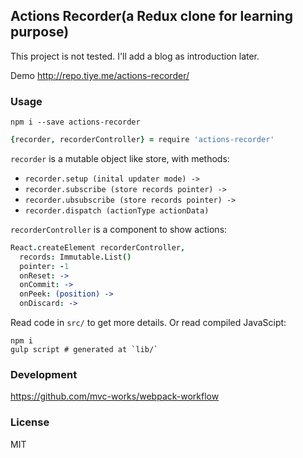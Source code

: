
Actions Recorder(a Redux clone for learning purpose)
----

This project is not tested. I'll add a blog as introduction later.

Demo http://repo.tiye.me/actions-recorder/

### Usage

```
npm i --save actions-recorder
```
```coffee
{recorder, recorderController} = require 'actions-recorder'
```

`recorder` is a mutable object like store, with methods:

* `recorder.setup (inital updater mode) ->`
* `recorder.subscribe (store records pointer) ->`
* `recorder.ubsubscribe (store records pointer) ->`
* `recorder.dispatch (actionType actionData)`

`recorderController` is a component to show actions:

```coffee
React.createElement recorderController,
  records: Immutable.List()
  pointer: -1
  onReset: ->
  onCommit: ->
  onPeek: (position) ->
  onDiscard: ->
```

Read code in `src/` to get more details. Or read compiled JavaScipt:

```
npm i
gulp script # generated at `lib/`
```

### Development

https://github.com/mvc-works/webpack-workflow

### License

MIT
